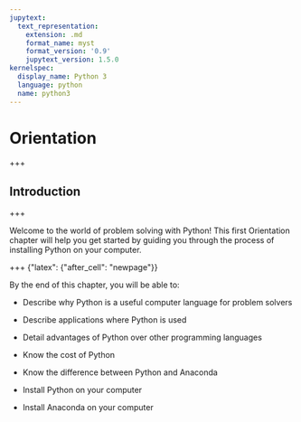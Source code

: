 ```yaml
---
jupytext:
  text_representation:
    extension: .md
    format_name: myst
    format_version: '0.9'
    jupytext_version: 1.5.0
kernelspec:
  display_name: Python 3
  language: python
  name: python3
---
```


# Orientation

+++

## Introduction

+++

Welcome to the world of problem solving with Python! This first Orientation chapter will help you get started by guiding you through the process of installing Python on your computer.

+++ {"latex": {"after_cell": "newpage"}}

By the end of this chapter, you will be able to:

 * Describe why Python is a useful computer language for problem solvers
 
 * Describe applications where Python is used
 
 * Detail advantages of Python over other programming languages
 
 * Know the cost of Python
 
 * Know the difference between Python and Anaconda
 
 * Install Python on your computer
 
 * Install Anaconda on your computer

```{code-cell} ipython3

```
